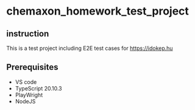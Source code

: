 # chemaxon_homework_test_project

## instruction
This is a test project including E2E test cases for https://idokep.hu
##  Prerequisites
- VS code <br />
- TypeScript 20.10.3 <br />
- PlayWright <br />
- NodeJS <br />

